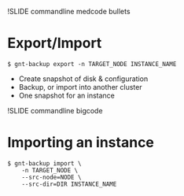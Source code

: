 !SLIDE commandline medcode bullets

# Export/Import

    $ gnt-backup export -n TARGET_NODE INSTANCE_NAME

* Create snapshot of disk & configuration
* Backup, or import into another cluster
* One snapshot for an instance

!SLIDE commandline bigcode

# Importing an instance

    $ gnt-backup import \
        -n TARGET_NODE \
        --src-node=NODE \
        --src-dir=DIR INSTANCE_NAME
